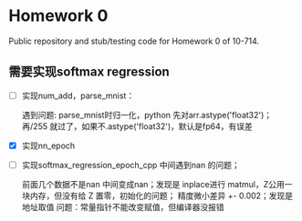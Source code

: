 # Homework 0
Public repository and stub/testing code for Homework 0 of 10-714.
## 需要实现softmax regression
- [ ] 实现num_add，parse_mnist：

    遇到问题: parse_mnist时归一化，python 先对arr.astype('float32')；再/255 就过了，如果不.astype('float32')，默认是fp64，有误差

- [x] 实现nn_epoch

- [ ] 实现softmax_regression_epoch_cpp 中间遇到nan 的问题；

    前面几个数据不是nan 中间变成nan；发现是 inplace进行 matmul，Z公用一块内存，但没有给 Z 置零，初始化的问题；
    精度微小差异 +- 0.002；发现是地址取值 问题：常量指针不能改变赋值，但编译器没报错